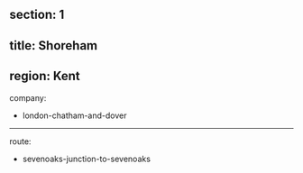 section: 1
----
title: Shoreham
----
region: Kent
----
company:
- london-chatham-and-dover
----
route:
- sevenoaks-junction-to-sevenoaks
